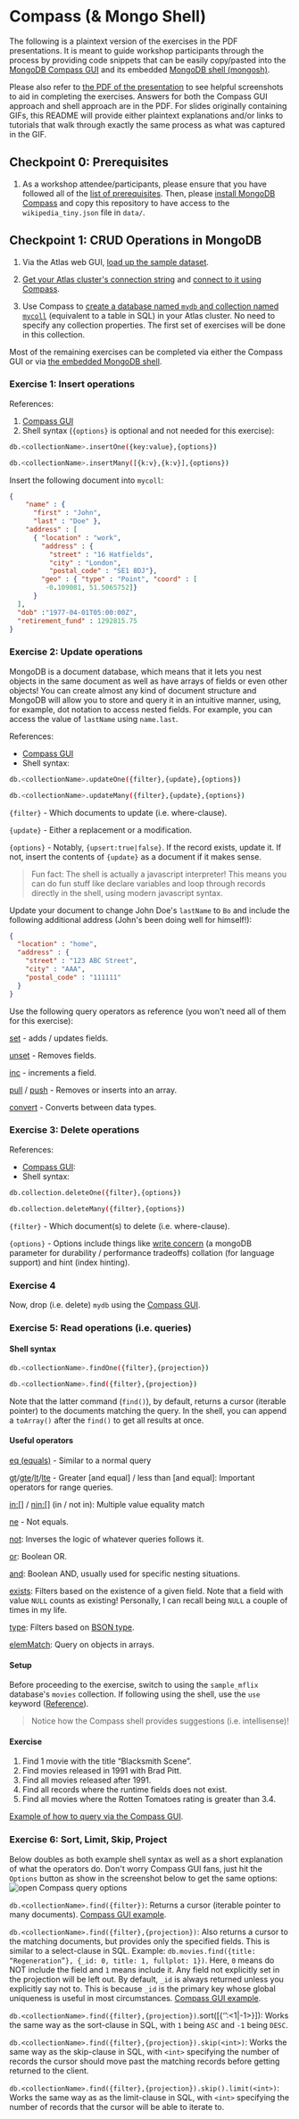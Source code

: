 # Compass (& Mongo Shell)

The following is a plaintext version of the exercises in the PDF presentations. It is meant to guide workshop participants through the process by providing code snippets that can be easily copy/pasted into the [MongoDB Compass GUI](https://www.mongodb.com/docs/compass/current/) and its embedded [MongoDB shell (mongosh)](https://www.mongodb.com/docs/mongodb-shell/).

Please also refer to [the PDF of the presentation](https://github.com/nickgogan/MongoDBAtlasDeveloperDay/blob/main/DevDayPresentation_Full.pdf) to see helpful screenshots to aid in completing the exercises. Answers for both the Compass GUI approach and shell approach are in the PDF. For slides originally containing GIFs, this README will provide either plaintext explanations and/or links to tutorials that walk through exactly the same process as what was captured in the GIF. 

## Checkpoint 0: Prerequisites
1. As a workshop attendee/participants, please ensure that you have followed all of the [list of prerequisites](https://github.com/nickgogan/MongoDBAtlasDeveloperDay/tree/main#prerequisites). Then, please [install MongoDB Compass](https://www.mongodb.com/try/download/compass) and copy this repository to have access to the `wikipedia_tiny.json` file in `data/`.

## Checkpoint 1: CRUD Operations in MongoDB

1. Via the Atlas web GUI, [load up the sample dataset](https://www.mongodb.com/docs/atlas/sample-data/).


2. [Get your Atlas cluster's connection string](https://www.mongodb.com/docs/guides/atlas/connection-string/) and [connect to it using Compass](https://www.mongodb.com/docs/atlas/compass-connection/).


3. Use Compass to [create a database named `mydb` and collection named `mycoll`](https://www.mongodb.com/docs/compass/current/databases/#create-a-database) (equivalent to a table in SQL) in your Atlas cluster. No need to specify any collection properties. The first set of exercises will be done in this collection. 

Most of the remaining exercises can be completed via either the Compass GUI or via [the embedded MongoDB shell](https://www.mongodb.com/docs/compass/current/embedded-shell/#open-the-embedded-mongodb-shell).

### **Exercise 1**: Insert operations
References:
1. [Compass GUI](https://www.mongodb.com/docs/compass/current/documents/insert/)
2. Shell syntax (`{options}` is optional and not needed for this exercise):

```bash
db.<collectionName>.insertOne({key:value},{options})
```
```bash
db.<collectionName>.insertMany([{k:v},{k:v}],{options})
```

Insert the following document into `mycoll`:
```JSON
{
    "name" : {
      "first" : "John",
      "last" : "Doe" },
    "address" : [
      { "location" : "work",
        "address" : {
          "street" : "16 Hatfields",
          "city" : "London",
          "postal_code" : "SE1 8DJ"},
        "geo" : { "type" : "Point", "coord" : [
         -0.109081, 51.5065752]}
      }
  ],
  "dob" :"1977-04-01T05:00:00Z",
  "retirement_fund" : 1292815.75
}
```

### **Exercise 2**: Update operations

MongoDB is a document database, which means that it lets you nest objects in the same document as well as have arrays of fields or even other objects! You can create almost any kind of document structure and MongoDB will allow you to store and query it in an intuitive manner, using, for example, dot notation to access nested fields. For example, you can access the value of `lastName` using `name.last`.

References:
- [Compass GUI](https://www.mongodb.com/docs/compass/current/documents/modify/)
- Shell syntax:
 ```bash
 db.<collectionName>.updateOne({filter},{update},{options})
 ```
 ```bash
 db.<collectionName>.updateMany({filter},{update},{options})
 ```
`{filter}` - Which documents to update (i.e. where-clause).

`{update}` - Either a replacement or a modification.

`{options}` - Notably, `{upsert:true|false}`. If the record exists, update 
it. If not, insert the contents of `{update}` as a document if it makes sense.

> Fun fact: The shell is actually a javascript interpreter! This means you can do fun stuff like declare variables and loop through records directly in the shell, using modern javascript syntax. 

Update your document to change John Doe's `lastName` to `Bo` and include the following additional address (John's been doing well for himself!):
```JSON
{ 
  "location" : "home",
  "address" : {
    "street" : "123 ABC Street",
    "city" : "AAA",
    "postal_code" : "111111"
  }
}
```
Use the following query operators as reference (you won't need all of them for this exercise):

[set](https://www.mongodb.com/docs/manual/reference/operator/update/set/) - adds / updates fields.

[unset](https://www.mongodb.com/docs/manual/reference/operator/update/unset/) - Removes fields.

[inc](https://www.mongodb.com/docs/manual/reference/operator/update/inc/) - increments a field.

[pull](https://www.mongodb.com/docs/manual/reference/operator/update/pull/) / [push](https://www.mongodb.com/docs/manual/reference/operator/update/push/) - Removes or inserts into an array.

[convert](https://www.mongodb.com/docs/manual/reference/operator/aggregation/convert/) - Converts between data types.

### Exercise 3: Delete operations
References:
- [Compass GUI](https://www.mongodb.com/docs/compass/current/documents/delete/):
- Shell syntax:
```bash
db.collection.deleteOne({filter},{options})
```
```bash
db.collection.deleteMany({filter},{options})
```
`{filter}` - Which document(s) to delete (i.e. where-clause).

`{options}` - Options include things like [write concern](https://www.mongodb.com/docs/manual/reference/write-concern/) (a mongoDB parameter for durability / performance tradeoffs) collation (for language support) and hint (index hinting).

### Exercise 4
Now, drop (i.e. delete) `mydb` using the [Compass GUI](https://www.mongodb.com/docs/compass/current/databases/#drop-a-database).


### Exercise 5: Read operations (i.e. queries)
#### Shell syntax
```bash
db.<collectionName>.findOne({filter},{projection}) 
```
```bash
db.<collectionName>.find({filter},{projection})
```
Note that the latter command (`find()`), by default, returns a cursor (iterable pointer) to the documents matching the query. In the shell, you can append a `toArray()` after the `find()` to get all results at once. 
#### Useful operators
[eq (equals)](https://www.mongodb.com/docs/manual/reference/operator/query/eq/) - Similar to a normal query

[gt](https://www.mongodb.com/docs/manual/reference/operator/query/gt/)/[gte](https://www.mongodb.com/docs/manual/reference/operator/query/gte/)/[lt](https://www.mongodb.com/docs/manual/reference/operator/query/lt/)/[lte](https://www.mongodb.com/docs/manual/reference/operator/query/lte/) - Greater [and equal] / less than [and equal]: Important operators for range queries.

[in:[]](https://www.mongodb.com/docs/manual/reference/operator/query/in/) / [nin:[]](https://www.mongodb.com/docs/manual/reference/operator/query/nin/) (in / not in): Multiple value equality match

[ne](https://www.mongodb.com/docs/manual/reference/operator/query/ne/) - Not equals.

[not](https://www.mongodb.com/docs/manual/reference/operator/query/not/): Inverses the logic of whatever queries follows it.

[or](https://www.mongodb.com/docs/manual/reference/operator/query/or/): Boolean OR.

[and](https://www.mongodb.com/docs/manual/reference/operator/query/and/): Boolean AND, usually used for specific nesting situations.

[exists](https://www.mongodb.com/docs/manual/reference/operator/query/exists/): Filters based on the existence of a given field. Note that a field with value `NULL` counts as existing! Personally, I can recall being `NULL` a couple of times in my life. 

[type](https://www.mongodb.com/docs/manual/reference/operator/query/type/): Filters based on [BSON type](https://www.mongodb.com/docs/manual/reference/bson-types/).

[elemMatch](https://www.mongodb.com/docs/manual/reference/operator/query/elemMatch/): Query on objects in arrays.

#### Setup
Before proceeding to the exercise, switch to using the `sample_mflix` database's `movies` collection. If following using the shell, use the `use` keyword ([Reference](https://www.mongodb.com/docs/compass/current/embedded-shell/#use-the-embedded-mongodb-shell)).
> Notice how the Compass shell provides suggestions (i.e. intellisense)!

#### Exercise
1. Find 1 movie with the title “Blacksmith Scene”.
2. Find movies released in 1991 with Brad Pitt.
3. Find all movies released after 1991.
4. Find all records where the runtime fields does not exist.
5. Find all movies where the Rotten Tomatoes rating is greater than 3.4.

[Example of how to query via the Compass GUI](https://www.mongodb.com/docs/compass/current/documents/view/).

### Exercise 6: Sort, Limit, Skip, Project

Below doubles as both example shell syntax as well as a short explanation of what the operators do. Don't worry Compass GUI fans, just hit the `Options` button as show in the screenshot below to get the same options:
![open Compass query options](https://github.com/nickgogan/MongoDBAtlasDeveloperDay/blob/main/compass/images/Compass_QueryOptions.png)


`db.<collectionName>.find({filter})`: Returns a cursor (iterable pointer to many documents). [Compass GUI example](https://www.mongodb.com/docs/compass/current/query/filter/#set-query-filter).

`db.<collectionName>.find({filter},{projection})`: Also returns a cursor to the matching documents, but provides only the specified fields. This is similar to a select-clause in SQL. Example: `db.movies.find({title: “Regeneration”}, {_id: 0, title: 1, fullplot: 1})`. Here, `0` means do NOT include the field and `1` means include it. Any field not explicitly set in the projection will be left out. By default, `_id` is always returned unless you explicitly say not to. This is because `_id` is the primary key whose global uniqueness is useful in most circumstances. [Compass GUI example](https://www.mongodb.com/docs/compass/current/query/project/).

`db.<collectionName>.find({filter},{projection})`.sort([{‘<fieldName>’:<1|-1>}]): Works the same way as the sort-clause in SQL, with `1` being `ASC` and `-1` being `DESC`.

`db.<collectionName>.find({filter},{projection}).skip(<int>)`: Works the same way as the skip-clause in SQL, with `<int>` specifying the number of records the cursor should move past the matching records before getting returned to the client.

`db.<collectionName>.find({filter},{projection}).skip().limit(<int>)`: Works the same way as as the limit-clause in SQL, with `<int>` specifying the number of records that the cursor will be able to iterate to.

